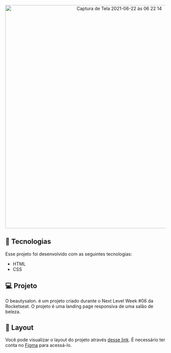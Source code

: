 <p align="center">
  <img width="700" alt="Captura de Tela 2021-06-22 às 06 22 14" src="https://user-images.githubusercontent.com/84260347/122899468-3bc44780-d322-11eb-9318-31634b97a1b0.png">

</p>

## 🚀 Tecnologias

Esse projeto foi desenvolvido com as seguintes tecnologias:

- HTML
- CSS

## 💻 Projeto

O beautysalon. é um projeto criado durante o Next Level Week #06 da Rocketseat. O projeto é uma landing page responsiva de uma salão de beleza.

## 🔖 Layout

Você pode visualizar o layout do projeto através [desse link](https://www.figma.com/file/dKqVRsObOrfApumK1wKP9s/Origin). É necessário ter conta no [Figma](https://figma.com) para acessá-lo.
